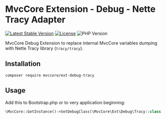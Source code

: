 # MvcCore Extension - Debug - Nette Tracy Adapter

[![Latest Stable Version](https://img.shields.io/badge/Stable-v4.2.0-brightgreen.svg?style=plastic)](https://github.com/mvccore/ext-debug-tracy/releases)
[![License](https://img.shields.io/badge/Licence-BSD-brightgreen.svg?style=plastic)](https://mvccore.github.io/docs/mvccore/4.0.0/LICENCE.md)
![PHP Version](https://img.shields.io/badge/PHP->=5.3-brightgreen.svg?style=plastic)

MvcCore Debug Extension to replace internal MvcCore variables dumping with Nette Tracy library (`tracy/tracy`).

## Installation
```shell
composer require mvccore/ext-debug-tracy
```

## Usage
Add this to Bootstrap.php or to very application beginning:
```php
\MvcCore::GetInstance()->SetDebugClass(\MvcCore\Ext\Debug\Tracy::class);
```
